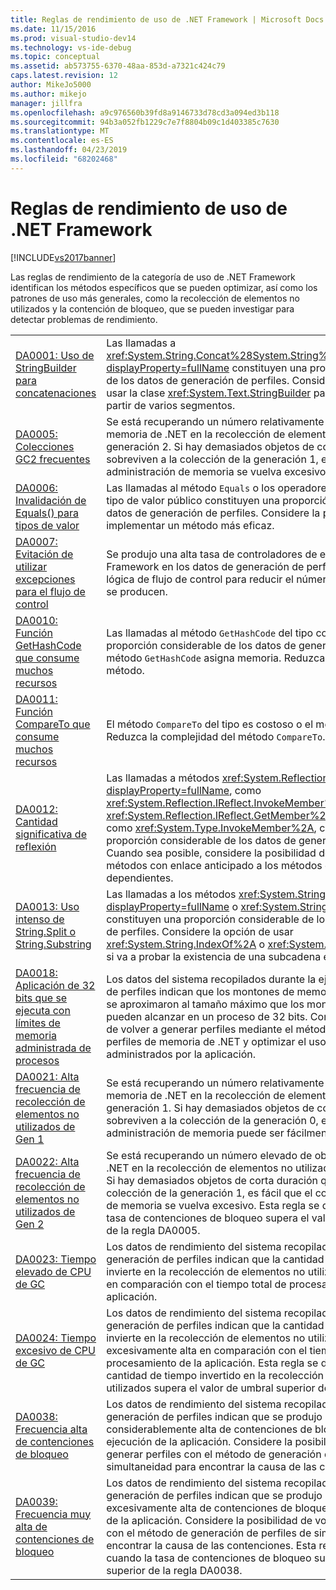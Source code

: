 ```yaml
---
title: Reglas de rendimiento de uso de .NET Framework | Microsoft Docs
ms.date: 11/15/2016
ms.prod: visual-studio-dev14
ms.technology: vs-ide-debug
ms.topic: conceptual
ms.assetid: ab573755-6370-48aa-853d-a7321c424c79
caps.latest.revision: 12
author: MikeJo5000
ms.author: mikejo
manager: jillfra
ms.openlocfilehash: a9c976560b39fd8a9146733d78cd3a094ed3b118
ms.sourcegitcommit: 94b3a052fb1229c7e7f8804b09c1d403385c7630
ms.translationtype: MT
ms.contentlocale: es-ES
ms.lasthandoff: 04/23/2019
ms.locfileid: "68202468"
---
```

# <a name="net-framework-usage-performance-rules"></a>Reglas de rendimiento de uso de .NET Framework
[!INCLUDE[vs2017banner](../includes/vs2017banner.md)]

Las reglas de rendimiento de la categoría de uso de .NET Framework identifican los métodos específicos que se pueden optimizar, así como los patrones de uso más generales, como la recolección de elementos no utilizados y la contención de bloqueo, que se pueden investigar para detectar problemas de rendimiento.  
  
|||  
|-|-|  
|[DA0001: Uso de StringBuilder para concatenaciones](../profiling/da0001-use-stringbuilder-for-concatenations.md)|Las llamadas a <xref:System.String.Concat%28System.String%2CSystem.String%29?displayProperty=fullName> constituyen una proporción considerable de los datos de generación de perfiles. Considere la posibilidad de usar la clase <xref:System.Text.StringBuilder> para construir cadenas a partir de varios segmentos.|  
|[DA0005: Colecciones GC2 frecuentes](../profiling/da0005-frequent-gc2-collections.md)|Se está recuperando un número relativamente elevado de objetos de memoria de .NET en la recolección de elementos no utilizados de la generación 2. Si hay demasiados objetos de corta duración que sobreviven a la colección de la generación 1, es fácil que el coste de administración de memoria se vuelva excesivo.|  
|[DA0006: Invalidación de Equals() para tipos de valor](../profiling/da0006-override-equals-parens-for-value-types.md)|Las llamadas al método `Equals` o los operadores de igualdad de un tipo de valor público constituyen una proporción considerable de los datos de generación de perfiles. Considere la posibilidad de implementar un método más eficaz.|  
|[DA0007: Evitación de utilizar excepciones para el flujo de control](../profiling/da0007-avoid-using-exceptions-for-control-flow.md)|Se produjo una alta tasa de controladores de excepciones de .NET Framework en los datos de generación de perfiles. Puede utilizar otra lógica de flujo de control para reducir el número de excepciones que se producen.|  
|[DA0010: Función GetHashCode que consume muchos recursos](../profiling/da0010-expensive-gethashcode.md)|Las llamadas al método `GetHashCode` del tipo constituyen una proporción considerable de los datos de generación de perfiles o el método `GetHashCode` asigna memoria. Reduzca la complejidad del método.|  
|[DA0011: Función CompareTo que consume muchos recursos](../profiling/da0011-expensive-compareto.md)|El método `CompareTo` del tipo es costoso o el método asigna memoria. Reduzca la complejidad del método `CompareTo`.|  
|[DA0012: Cantidad significativa de reflexión](../profiling/da0012-significant-amount-of-reflection.md)|Las llamadas a métodos <xref:System.Reflection?displayProperty=fullName>, como <xref:System.Reflection.IReflect.InvokeMember%2A> y <xref:System.Reflection.IReflect.GetMember%2A>, o a métodos Type, como <xref:System.Type.InvokeMember%2A>, constituyen una proporción considerable de los datos de generación de perfiles. Cuando sea posible, considere la posibilidad de reemplazar estos métodos con enlace anticipado a los métodos de ensamblados dependientes.|  
|[DA0013: Uso intenso de String.Split o String.Substring](../profiling/da0013-high-usage-of-string-split-or-string-substring.md)|Las llamadas a los métodos <xref:System.String.Split%2A?displayProperty=fullName> o <xref:System.String.Substring%2A> constituyen una proporción considerable de los datos de generación de perfiles. Considere la opción de usar <xref:System.String.IndexOf%2A> o <xref:System.String.IndexOfAny%2A> si va a probar la existencia de una subcadena en una cadena.|  
|[DA0018: Aplicación de 32 bits que se ejecuta con límites de memoria administrada de procesos](../profiling/da0018-32-bit-application-running-at-process-managed-memory-limits.md)|Los datos del sistema recopilados durante la ejecución de generación de perfiles indican que los montones de memoria de .NET Framework se aproximaron al tamaño máximo que los montones administrados pueden alcanzar en un proceso de 32 bits. Considere la posibilidad de volver a generar perfiles mediante el método de generación de perfiles de memoria de .NET y optimizar el uso de recursos administrados por la aplicación.|  
|[DA0021: Alta frecuencia de recolección de elementos no utilizados de Gen 1](../profiling/da0021-high-rate-of-gen-1-garbage-collections.md)|Se está recuperando un número relativamente elevado de objetos de memoria de .NET en la recolección de elementos no utilizados de la generación 1. Si hay demasiados objetos de corta duración que sobreviven a la colección de la generación 0, el coste de administración de memoria puede ser fácilmente excesivo.|  
|[DA0022: Alta frecuencia de recolección de elementos no utilizados de Gen 2](../profiling/da0022-high-rate-of-gen-2-garbage-collections.md)|Se está recuperando un número elevado de objetos de memoria de .NET en la recolección de elementos no utilizados de la generación 2. Si hay demasiados objetos de corta duración que sobreviven a la colección de la generación 1, es fácil que el coste de administración de memoria se vuelva excesivo. Esta regla se desencadena cuando la tasa de contenciones de bloqueo supera el valor de umbral superior de la regla DA0005.|  
|[DA0023: Tiempo elevado de CPU de GC](../profiling/da0023-high-gc-cpu-time.md)|Los datos de rendimiento del sistema recopilados durante la generación de perfiles indican que la cantidad de tiempo que se invierte en la recolección de elementos no utilizados es considerable en comparación con el tiempo total de procesamiento de la aplicación.|  
|[DA0024: Tiempo excesivo de CPU de GC](../profiling/da0024-excessive-gc-cpu-time.md)|Los datos de rendimiento del sistema recopilados durante la generación de perfiles indican que la cantidad de tiempo que se invierte en la recolección de elementos no utilizados es excesivamente alta en comparación con el tiempo total de procesamiento de la aplicación. Esta regla se desencadena cuando la cantidad de tiempo invertido en la recolección de elementos no utilizados supera el valor de umbral superior de la regla DA0023.|  
|[DA0038: Frecuencia alta de contenciones de bloqueo](../profiling/da0038-high-rate-of-lock-contentions.md)|Los datos de rendimiento del sistema recopilados con los datos de generación de perfiles indican que se produjo una tasa considerablemente alta de contenciones de bloqueo durante la ejecución de la aplicación. Considere la posibilidad de volver a generar perfiles con el método de generación de perfiles de simultaneidad para encontrar la causa de las contenciones.|  
|[DA0039: Frecuencia muy alta de contenciones de bloqueo](../profiling/da0039-very-high-rate-of-lock-contentions.md)|Los datos de rendimiento del sistema recopilados con los datos de generación de perfiles indican que se produjo una tasa excesivamente alta de contenciones de bloqueo durante la ejecución de la aplicación. Considere la posibilidad de volver a generar perfiles con el método de generación de perfiles de simultaneidad para encontrar la causa de las contenciones. Esta regla se desencadena cuando la tasa de contenciones de bloqueo supera el valor de umbral superior de la regla DA0038.|
